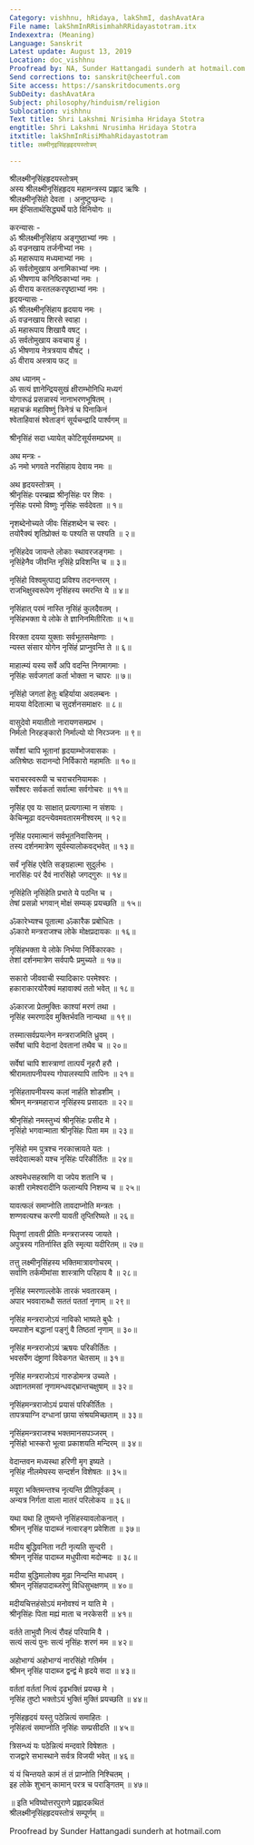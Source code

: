 ```yaml
---
Category: vishhnu, hRidaya, lakShmI, dashAvatAra
File name: lakShmInRRisimhahRRidayastotram.itx
Indexextra: (Meaning)
Language: Sanskrit
Latest update: August 13, 2019
Location: doc_vishhnu
Proofread by: NA, Sunder Hattangadi sunderh at hotmail.com
Send corrections to: sanskrit@cheerful.com
Site access: https://sanskritdocuments.org
SubDeity: dashAvatAra
Subject: philosophy/hinduism/religion
Sublocation: vishhnu
Text title: Shri Lakshmi Nrisimha Hridaya Stotra
engtitle: Shri Lakshmi Nrusimha Hridaya Stotra
itxtitle: lakShmInRisiMhahRidayastotram
title: लक्ष्मीनृइसिंहहृइदयस्तोत्रम्

---
```

  
 श्रीलक्ष्मीनृसिंहहृदयस्तोत्रम्   
अस्य श्रीलक्ष्मीनृसिंहहृदय महामन्त्रस्य प्रह्लाद ऋषिः ।  
श्रीलक्ष्मीनृसिंहो देवता । अनुष्टुप्छन्दः ।  
मम ईप्सितार्थसिद्ध्यर्थे पाठे विनियोगः ॥  
  
करन्यासः -  
ॐ श्रीलक्ष्मीनृसिंहाय अङ्गुष्ठाभ्यां नमः ।  
ॐ वज्रनखाय तर्जनीभ्यां नमः ।  
ॐ महारूपाय मध्यमाभ्यां नमः ।  
ॐ सर्वतोमुखाय अनामिकाभ्यां नमः ।  
ॐ भीषणाय कनिष्ठिकाभ्यां नमः ।  
ॐ वीराय करतलकरपृष्ठाभ्यां नमः ।  
हृदयन्यासः -  
ॐ श्रीलक्ष्मीनृसिंहाय हृदयाय नमः ।  
ॐ वज्रनखाय शिरसे स्वाहा ।  
ॐ महारूपाय शिखायै वषट् ।  
ॐ सर्वतोमुखाय कवचाय हुं ।  
ॐ भीषणाय नेत्रत्रयाय वौषट् ।  
ॐ वीराय अस्त्राय फट् ॥  
  
अथ ध्यानम् -  
ॐ सत्यं ज्ञानेन्द्रियसुखं क्षीराम्भोनिधि मध्यगं  
     योगारूढं प्रसन्नास्यं नानाभरणभूषितम् ।  
महाचक्रं महाविष्णुं त्रिनेत्रं च पिनाकिनं  
     श्वेताहिवासं श्वेताङ्गं सूर्यचन्द्रादि पार्श्वगम् ॥  
  
श्रीनृसिंहं सदा ध्यायेत् कोटिसूर्यसमप्रभम् ॥  
  
अथ मन्त्रः -  
ॐ नमो भगवते नरसिंहाय देवाय नमः ॥  
  
अथ हृदयस्तोत्रम्  ।  
श्रीनृसिंहः परम्ब्रह्म श्रीनृसिंहः पर शिवः ।  
नृसिंहः परमो विष्णुः नृसिंहः सर्वदेवता ॥ १॥  
  
नृशब्देनोच्यते जीवः सिंहशब्देन च स्वरः ।  
तयोरैक्यं शृतिप्रोक्तं यः पश्यति स पश्यति ॥ २॥  
  
नृसिंहदेव जायन्ते लोकाः स्थावरजङ्गमाः ।  
नृसिंहेनैव जीवन्ति नृसिंहे प्रविशन्ति च ॥ ३॥  
  
नृसिंहो विश्वमुत्पाद्य प्रविश्य तदनन्तरम् ।  
राजभिक्षुस्वरूपेण नृसिंहस्य स्मरन्ति ये ॥ ४॥  
  
नृसिंहात् परमं नास्ति नृसिंहं कुलदैवतम् ।  
नृसिंहभक्ता ये लोके ते ज्ञानिनमितीरिताः ॥ ५॥  
  
विरक्ता दयया युक्ताः सर्वभूतसमेक्षणाः ।  
न्यस्त संसार योगेन नृसिंहं प्राप्नुवन्ति ते ॥ ६॥  
  
माहात्म्यं यस्य सर्वे अपि वदन्ति निगमागमाः ।  
नृसिंहः सर्वजगतां कर्ता भोक्ता न चापरः ॥ ७॥  
  
नृसिंहो जगतां हेतुः बहिर्याया अवलम्बनः ।  
मायया वेदितात्मा च सुदर्शनसमाक्षरः ॥ ८॥  
  
वासुदेवो मयातीतो नारायणसमप्रभ ।  
निर्मलो निरहङ्कारो निर्माल्यो यो निरञ्जनः ॥ ९॥  
  
सर्वेशां चापि भूतानां हृदयाम्भोजवासकः ।  
अतिश्रेष्ठः सदानन्दो निर्विकारो महामतिः ॥ १०॥  
  
चराचरस्वरूपी च चराचरनियामकः ।  
सर्वेश्वरः सर्वकर्ता सर्वात्मा सर्वगोचरः ॥ ११॥  
  
नृसिंह एव यः साक्षात् प्रत्यगात्मा न संशयः ।  
केचिन्मूढा वदन्त्येवमवतारमनीश्वरम् ॥ १२॥  
  
नृसिंह परमात्मानं सर्वभूतनिवासिनम् ।  
तस्य दर्शनमात्रेण सूर्यस्यालोकवद्भवेत् ॥ १३॥  
  
सर्वं नृसिंह एवेति सङ्ग्रहात्मा सुदुर्लभः ।  
नारसिंहः परं दैवं नारसिंहो जगद्गुरुः ॥ १४॥  
  
नृसिंहेति नृसिंहेति प्रभाते ये पठन्ति च ।  
तेषां प्रसन्नो भगवान् मोक्षं सम्यक् प्रयच्छति ॥ १५॥  
  
ॐकारेभ्यश्च पूतात्मा ॐकारैक प्रबोधितः ।  
ॐकारो मन्त्रराजश्च लोके मोक्षप्रदायकः ॥ १६॥  
  
नृसिंहभक्ता ये लोके निर्भया निर्विकारकाः ।  
तेशां दर्शनमात्रेण सर्वपापैः प्रमुच्यते ॥ १७॥  
  
सकारो जीववाची स्यादिकारः परमेश्वरः ।  
हकाराकारयोरैक्यं महावाक्यं ततो भवेत् ॥ १८॥  
  
ॐकारजा प्रेतमुक्तिः काश्यां मरणं तथा ।  
नृसिंह स्मरणादेव मुक्तिर्भवति नान्यथा ॥ १९॥  
  
तस्मात्सर्वप्रयत्नेन मन्त्रराजमिति ध्रुवम् ।  
सर्वेषां चापि वेदानां देवतानां तथैव च ॥ २०॥  
  
सर्वेषां चापि शास्त्राणां तात्पर्यं नृहरौ हरौ ।  
श्रीरामतापनीयस्य गोपालस्यापि तापिनः ॥ २१॥  
  
नृसिंहतापनीयस्य कलां नार्हति शोडशीम् ।  
श्रीमन् मन्त्रमहाराज नृसिंहस्य प्रसादतः ॥ २२॥  
  
श्रीनृसिंहो नमस्तुभ्यं श्रीनृसिंहः प्रसीद मे ।  
नृसिंहो भगवान्माता श्रीनृसिंहः पिता मम ॥ २३॥  
  
नृसिंहो मम पुत्रश्च नरकात्त्रायते यतः ।  
सर्वदेवात्मको यश्च नृसिंहः परिकीर्तितः ॥ २४॥  
  
अश्वमेधसहस्राणि वा जपेय शतानि च ।  
काशी रामेश्वरादीनि फलान्यपि निशम्य च ॥ २५॥  
  
यावत्फलं समाप्नोति तावदाप्नोति मन्त्रतः ।  
शण्णवत्यश्च करणी यावती तृप्तिरिष्यते ॥ २६॥  
  
पितॄणां तावती प्रीतिः मन्त्रराजस्य जायते ।  
अपुत्रस्य गतिर्नास्ति इति स्मृत्या यदीरितम् ॥ २७॥  
  
तत्तु लक्ष्मीनृसिंहस्य भक्तिमात्रावगोचरम् ।  
सर्वाणि तर्कमीमांसा शास्त्राणि परिहाय वै ॥ २८॥  
  
नृसिंह स्मरणाल्लोके तारकं भवतारकम् ।  
अपार भववाराब्धौ सततं पततां नृणाम् ॥ २९॥  
  
नृसिंह मन्त्रराजोऽयं नाविको भाष्यते बुधैः ।  
यमपाशेन बद्धानां पङ्गुं वै तिष्ठतां नृणाम् ॥ ३०॥  
  
नृसिंह मन्त्रराजोऽयं ऋषयः परिकीर्तितः ।  
भवसर्पेण दंष्ट्राणां विवेकगत चेतसाम् ॥ ३१॥  
  
नृसिंह मन्त्रराजोऽयं गारुडोमन्त्र उच्यते ।  
अज्ञानतमसां नृणामन्धवद्भ्रान्तचक्षुषाम् ॥ ३२॥  
  
नृसिंहमन्त्रराजोऽयं प्रयासं परिकीर्तितः ।  
तापत्रयाग्नि दग्धानां छाया संश्रयमिच्छताम् ॥ ३३॥  
  
नृसिंहमन्त्रराजश्च भक्तमानसपञ्जरम् ।  
नृसिंहो भास्करो भूत्वा प्रकाशयति मन्दिरम् ॥ ३४॥  
  
वेदान्तवन मध्यस्था हरिणी मृग इष्यते ।  
नृसिंह नीलमेघस्य सन्दर्शन विशेषतः ॥ ३५॥  
  
मयूरा भक्तिमन्तश्च नृत्यन्ति प्रीतिपूर्वकम् ।  
अन्यत्र निर्गता वाला मातरं परिलोकय ॥ ३६॥  
  
यथा यथा हि तुष्यन्ते नृसिंहस्यावलोकनात् ।  
श्रीमन् नृसिंह पादाब्जं नत्वारङ्ग प्रवेशिता ॥ ३७॥  
  
मदीय बुद्धिवनिता नटी नृत्यति सुन्दरी ।  
श्रीमन् नृसिंह पादाब्ज मधुपीत्वा मदोन्मदः ॥ ३८॥  
  
मदीया बुद्धिमालोक्य मूढा निन्दन्ति माधवम् ।  
श्रीमन् नृसिंहपादाब्जरेणुं विधिसुभक्षणम् ॥ ४०॥  
  
मदीयचित्तहंसोऽयं मनोवश्यं न याति मे ।  
श्रीनृसिंहः पिता मह्यं माता च नरकेसरी ॥ ४१॥  
  
वर्तते ताभुवौ नित्यं रौवहं परियामि वै ।  
सत्यं सत्यं पुनः सत्यं नृसिंहः शरणं मम ॥ ४२॥  
  
अहोभाग्यं अहोभाग्यं नारसिंहो गतिर्मम ।  
श्रीमन् नृसिंह पादाब्ज द्वन्द्वं मे हृदये सदा ॥ ४३॥  
  
वर्ततां वर्ततां नित्यं दृढभक्तिं प्रयच्छ मे ।  
नृसिंह तुष्टो भक्तोऽयं भुक्तिं मुक्तिं प्रयच्छति ॥ ४४॥  
  
नृसिंहहृदयं यस्तु पठेन्नित्यं समाहितः ।  
नृसिंहत्वं समाप्नोति नृसिंहः सम्प्रसीदति ॥ ४५॥  
  
त्रिसन्ध्यं यः पठेन्नित्यं मन्दवारे विषेशतः ।  
राजद्वारे सभास्थाने सर्वत्र विजयी भवेत् ॥ ४६॥  
  
यं यं चिन्तयते कामं तं तं प्राप्नोति निश्चितम् ।  
इह लोके शुभान् कामान् परत्र च पराङ्गितम् ॥ ४७॥  
  
॥ इति भविष्योत्तरपुराणे प्रह्लादकथितं  
     श्रीलक्ष्मीनृसिंहहृदयस्तोत्रं सम्पूर्णम् ॥  
  
  
Proofread by Sunder Hattangadi sunderh at hotmail.com  
  
